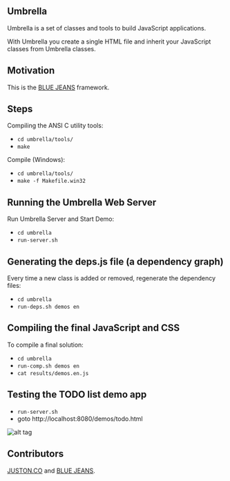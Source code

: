 ## Umbrella

Umbrella is a set of classes and tools to build JavaScript applications.

With Umbrella you create a single HTML file and inherit your JavaScript
classes from Umbrella classes.

## Motivation

This is the [BLUE JEANS](http://lojabluejeans.com.br) framework.

## Steps

Compiling the ANSI C utility tools:

* `cd umbrella/tools/`
* `make`

Compile (Windows):

* `cd umbrella/tools/`
* `make -f Makefile.win32`

## Running the Umbrella Web Server

Run Umbrella Server and Start Demo:

* `cd umbrella`
* `run-server.sh`

## Generating the deps.js file (a dependency graph)

Every time a new class is added or removed, regenerate the dependency files:

* `cd umbrella`
* `run-deps.sh demos en`

## Compiling the final JavaScript and CSS

To compile a final solution:

* `cd umbrella`
* `run-comp.sh demos en`
* `cat results/demos.en.js`

## Testing the TODO list demo app

*  `run-server.sh`
* goto http://localhost:8080/demos/todo.html

![alt tag](http://4.bp.blogspot.com/-Mimv3COJRZc/U3ueTkJyCDI/AAAAAAAAAeo/AxqpKtc4AFs/s1600/22-Umbrella-todo-app-01.png)

## Contributors

[JUSTON.CO](http://juston.co) and [BLUE JEANS](http://lojabluejeans.com.br).